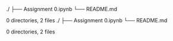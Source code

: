 ./
├── Assignment 0.ipynb
└── README.md

0 directories, 2 files
./
├── Assignment 0.ipynb
└── README.md

0 directories, 2 files
